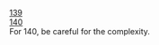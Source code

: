 [139](https://leetcode.com/problems/word-break/solution/)  
[140](https://leetcode.com/problems/word-break-ii/solution/)  
For 140, be careful for the complexity.
